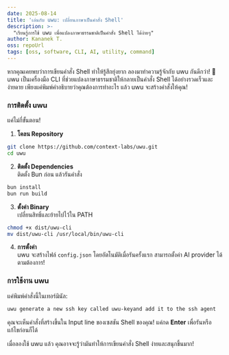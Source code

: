 ```yaml
---
date: 2025-08-14
title: 'เล่นกับ uwu: เปลี่ยนภาษาเป็นคำสั่ง Shell'
description: >-
  "เรียนรู้การใช้ uwu เพื่อแปลงภาษาธรรมชาติเป็นคำสั่ง Shell ได้ง่ายๆ"
author: Kananek T.
oss: repoUrl
tags: [oss, software, CLI, AI, utility, command]
---
```


หากคุณเคยพบว่าการเขียนคำสั่ง Shell ทำให้รู้สึกยุ่งยาก ลองมาทำความรู้จักกับ uwu กันดีกว่า! 🐾 uwu เป็นเครื่องมือ CLI ที่ช่วยแปลงภาษาธรรมชาติให้กลายเป็นคำสั่ง Shell ได้อย่างรวดเร็วและง่ายดาย เพียงแค่พิมพ์คำอธิบายว่าคุณต้องการทำอะไร แล้ว uwu จะสร้างคำสั่งให้คุณ!

### การติดตั้ง uwu

แค่ไม่กี่ขั้นตอน!

1. **โคลน Repository**

```bash
git clone https://github.com/context-labs/uwu.git
cd uwu
```

2. **ติดตั้ง Dependencies**  
   ติดตั้ง Bun ก่อน แล้วรันคำสั่ง

```bash
bun install
bun run build
```

3. **ตั้งค่า Binary**  
   เปลี่ยนสิทธิ์และย้ายไปไว้ใน PATH

```bash
chmod +x dist/uwu-cli
mv dist/uwu-cli /usr/local/bin/uwu-cli
```

4. **การตั้งค่า**  
   uwu จะสร้างไฟล์ `config.json` โดยอัตโนมัติเมื่อรันครั้งแรก สามารถตั้งค่า AI provider ได้ตามต้องการ!

### การใช้งาน uwu

แค่พิมพ์คำสั่งนี้ในเทอร์มินัล:

```bash
uwu generate a new ssh key called uwu-keyand add it to the ssh agent
```

คุณจะเห็นคำสั่งที่สร้างขึ้นใน Input line ของเซสชัน Shell ของคุณ! แค่กด **Enter** เพื่อรันหรือแก้ไขก่อนก็ได้

เมื่อลองใช้ uwu แล้ว คุณอาจจะรู้ว่ามันทำให้การเขียนคำสั่ง Shell ง่ายและสนุกขึ้นมาก!
